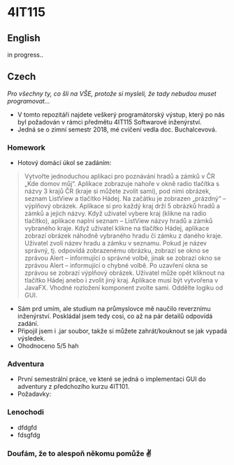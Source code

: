 # 4IT115

## English
in progress..

## Czech
*Pro všechny ty, co šli na VŠE, protože si mysleli, že tady nebudou muset programovat...*

- V tomto repozitáři najdete veškerý programátorský výstup, který po nás byl požadován v rámci předmětu 4IT115 Softwarové inženýrství. 
- Jedná se o zimní semestr 2018, mé cvičení vedla doc. Buchalcevová.

### Homework
- Hotový domácí úkol se zadáním: 

> Vytvořte jednoduchou aplikaci pro poznávání hradů a zámků v ČR „Kde domov můj“. Aplikace zobrazuje nahoře v okně radio tlačítka s názvy 3 krajů ČR (kraje si můžete zvolit sami), pod nimi obrázek, seznam ListView a tlačítko Hádej. Na začátku je zobrazen „prázdný“ – výplňový obrázek. Aplikace si pro každý kraj drží 5 obrázků hradů a zámků a jejich názvy. Když uživatel vybere kraj (klikne na radio tlačítko), aplikace naplní seznam – ListView názvy hradů a zámků vybraného kraje. Když uživatel klikne na tlačítko Hádej, aplikace zobrazí obrázek náhodně vybraného hradu či zámku z daného kraje. Uživatel zvolí název hradu a zámku v seznamu. Pokud je název správný, tj. odpovídá zobrazenému obrázku, zobrazí se okno se zprávou Alert – informující o správné volbě, jinak se zobrazí okno se zprávou Alert – informující o chybné volbě. Po uzavření okna se zprávou se zobrazí výplňový obrázek. Uživatel může opět kliknout na tlačítko Hádej anebo i zvolit jiný kraj. Aplikace musí být vytvořena v JavaFX. Vhodné rozložení komponent zvolte sami. Oddělte logiku od GUI.

- Sám prd umím, ale studium na průmyslovce mě naučilo reverznímu inženýrství. Poskládal jsem tedy cosi, co až na pár detailů odpovídá zadání.
- Připojil jsem i .jar soubor, takže si můžete zahrát/kouknout se jak vypadá výsledek.
- Ohodnoceno 5/5 hah

### Adventura
- První semestrální práce, ve které se jedná o implementaci GUI do adventury z předchozího kurzu 4IT101.
- Požadavky:

### Lenochodi
- dfdgfd
- fdsgfdg

### Doufám, že to alespoň někomu pomůže :v:
